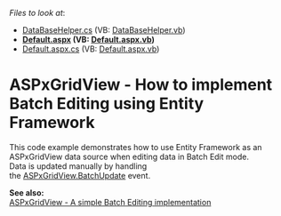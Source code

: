 <!-- default file list -->
*Files to look at*:

* [DataBaseHelper.cs](./CS/App_Code/DataBaseHelper.cs) (VB: [DataBaseHelper.vb](./VB/App_Code/DataBaseHelper.vb))
* **[Default.aspx](./CS/Default.aspx) (VB: [Default.aspx.vb](./VB/Default.aspx.vb))**
* [Default.aspx.cs](./CS/Default.aspx.cs) (VB: [Default.aspx.vb](./VB/Default.aspx.vb))
<!-- default file list end -->
# ASPxGridView - How to implement Batch Editing using Entity Framework


<p>This code example demonstrates how to use Entity Framework as an ASPxGridView data source when editing data in Batch Edit mode.<br />Data is updated manually by handling the <a href="https://documentation.devexpress.com/#AspNet/DevExpressWebASPxGridView_BatchUpdatetopic">ASPxGridView.BatchUpdate</a> event.</p>
<p><strong>See also:<br /></strong><a href="https://www.devexpress.com/Support/Center/p/E5045">ASPxGridView - A simple Batch Editing implementation</a></p>

<br/>


